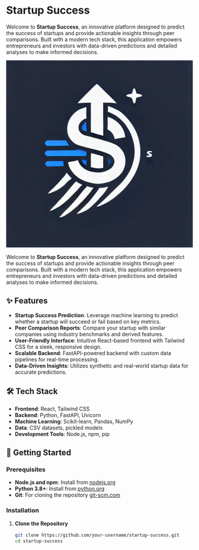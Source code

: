 # Startup Success
Welcome to **Startup Success**, an innovative platform designed to predict the success of startups and provide actionable insights through peer comparisons. Built with a modern tech stack, this application empowers entrepreneurs and investors with data-driven predictions and detailed analyses to make informed decisions.

![Startup Success Logo](src/assets/logo.png) <!-- Replace with your actual logo URL -->

Welcome to **Startup Success**, an innovative platform designed to predict the success of startups and provide actionable insights through peer comparisons. Built with a modern tech stack, this application empowers entrepreneurs and investors with data-driven predictions and detailed analyses to make informed decisions.

## ✨ Features
- **Startup Success Prediction**: Leverage machine learning to predict whether a startup will succeed or fail based on key metrics.
- **Peer Comparison Reports**: Compare your startup with similar companies using industry benchmarks and derived features.
- **User-Friendly Interface**: Intuitive React-based frontend with Tailwind CSS for a sleek, responsive design.
- **Scalable Backend**: FastAPI-powered backend with custom data pipelines for real-time processing.
- **Data-Driven Insights**: Utilizes synthetic and real-world startup data for accurate predictions.

## 🛠️ Tech Stack
- **Frontend**: React, Tailwind CSS
- **Backend**: Python, FastAPI, Uvicorn
- **Machine Learning**: Scikit-learn, Pandas, NumPy
- **Data**: CSV datasets, pickled models
- **Development Tools**: Node.js, npm, pip

## 🚀 Getting Started

### Prerequisites
- **Node.js and npm**: Install from [nodejs.org](https://nodejs.org/)
- **Python 3.8+**: Install from [python.org](https://www.python.org/)
- **Git**: For cloning the repository [git-scm.com](https://git-scm.com/)

### Installation

1. **Clone the Repository**
   ```bash
   git clone https://github.com/your-username/startup-success.git
   cd startup-success
